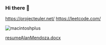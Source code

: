 ### Hi there 👋
https://projecteuler.net/
https://leetcode.com/


![macintoshplus](https://user-images.githubusercontent.com/75819639/185818890-c1a82547-d483-43a1-88c0-8667070aa0ea.gif)


[resumeAlanMendoza.docx](https://github.com/ProTamLan/ProTamLan/files/9536655/resumeAlanMendoza.docx)

